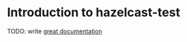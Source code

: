 # Introduction to hazelcast-test

TODO: write [great documentation](http://jacobian.org/writing/what-to-write/)
